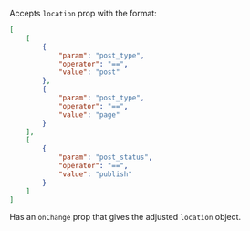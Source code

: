 Accepts `location` prop with the format:

```json
[
	[
		{
			"param": "post_type",
			"operator": "==",
			"value": "post"
		},
		{
			"param": "post_type",
			"operator": "==",
			"value": "page"
		}
	],
	[
		{
			"param": "post_status",
			"operator": "==",
			"value": "publish"
		}
	]
]
```

Has an `onChange` prop that gives the adjusted `location` object.
